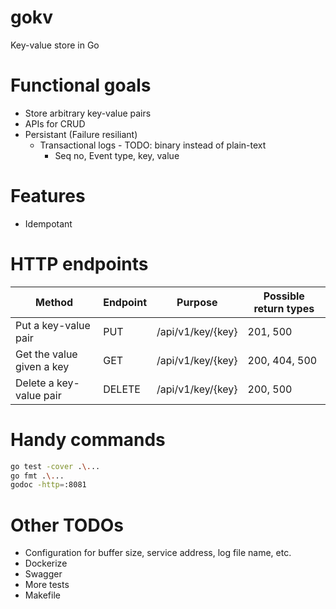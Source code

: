 # gokv
Key-value store in Go


# Functional goals

- Store arbitrary key-value pairs
- APIs for CRUD
- Persistant (Failure resiliant)
    - Transactional logs - TODO: binary instead of plain-text
        - Seq no, Event type, key, value

# Features

- Idempotant

# HTTP endpoints

Method|Endpoint|Purpose|Possible return types
--|--|--|--
Put a key-value pair|PUT|/api/v1/key/{key}|201, 500
Get the value given a key|GET|/api/v1/key/{key}|200, 404, 500
Delete a key-value pair|DELETE|/api/v1/key/{key}|200, 500

# Handy commands

```sh
go test -cover .\...
go fmt .\...
godoc -http=:8081
```

# Other TODOs
- Configuration for buffer size, service address, log file name, etc.
- Dockerize
- Swagger
- More tests
- Makefile